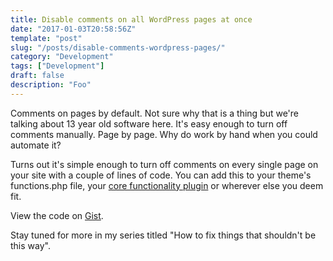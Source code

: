 ```yaml
---
title: Disable comments on all WordPress pages at once
date: "2017-01-03T20:58:56Z"
template: "post"
slug: "/posts/disable-comments-wordpress-pages/"
category: "Development"
tags: ["Development"]
draft: false
description: "Foo"
---
```

Comments on pages by default. Not sure why that is a thing but we're talking about 13 year old software here. It's easy enough to turn off comments manually. Page by page. Why do work by hand when you could automate it?

Turns out it's simple enough to turn off comments on every single page on your site with a couple of lines of code. You can add this to your theme's functions.php file, your [core functionality plugin](http://www.billerickson.net/core-functionality-plugin/) or wherever else you deem fit.

<div class="oembed-gist">
  <noscript>
    View the code on <a href="https://gist.github.com/channeleaton/c22f58e2408ac683f039e119a7712acd">Gist</a>.
  </noscript>
</div>

Stay tuned for more in my series titled "How to fix things that shouldn't be this way".